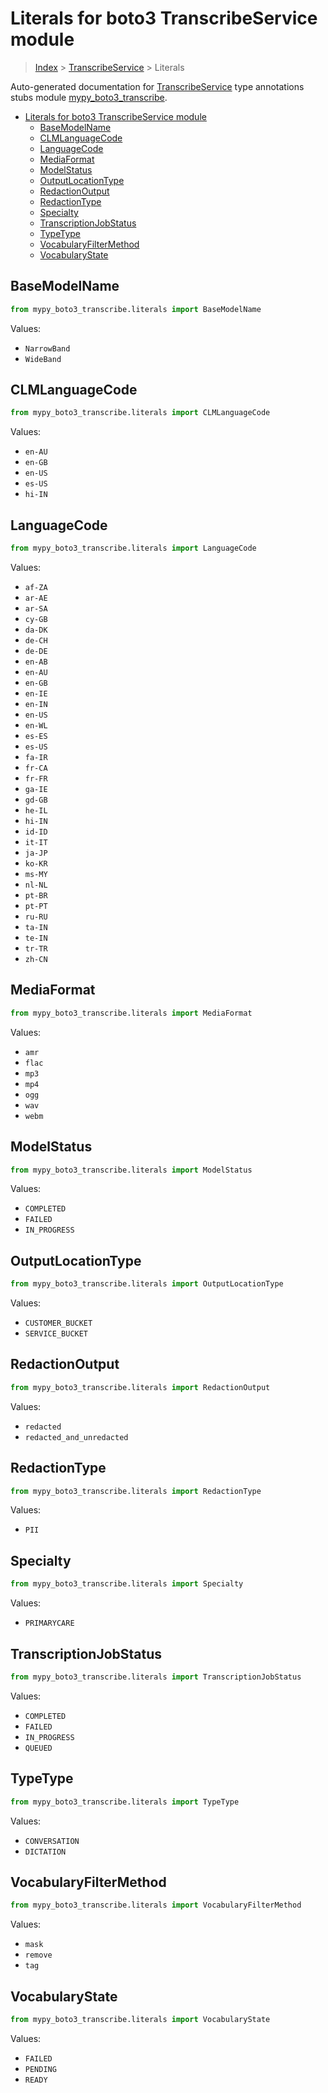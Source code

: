 # Literals for boto3 TranscribeService module

> [Index](../README.md) > [TranscribeService](./README.md) > Literals

Auto-generated documentation for
[TranscribeService](https://boto3.amazonaws.com/v1/documentation/api/latest/reference/services/transcribe.html#TranscribeService)
type annotations stubs module
[mypy_boto3_transcribe](https://pypi.org/project/mypy-boto3-transcribe/).

- [Literals for boto3 TranscribeService module](#literals-for-boto3-transcribeservice-module)
  - [BaseModelName](#basemodelname)
  - [CLMLanguageCode](#clmlanguagecode)
  - [LanguageCode](#languagecode)
  - [MediaFormat](#mediaformat)
  - [ModelStatus](#modelstatus)
  - [OutputLocationType](#outputlocationtype)
  - [RedactionOutput](#redactionoutput)
  - [RedactionType](#redactiontype)
  - [Specialty](#specialty)
  - [TranscriptionJobStatus](#transcriptionjobstatus)
  - [TypeType](#typetype)
  - [VocabularyFilterMethod](#vocabularyfiltermethod)
  - [VocabularyState](#vocabularystate)

## BaseModelName

```python
from mypy_boto3_transcribe.literals import BaseModelName
```

Values:

- `NarrowBand`
- `WideBand`

## CLMLanguageCode

```python
from mypy_boto3_transcribe.literals import CLMLanguageCode
```

Values:

- `en-AU`
- `en-GB`
- `en-US`
- `es-US`
- `hi-IN`

## LanguageCode

```python
from mypy_boto3_transcribe.literals import LanguageCode
```

Values:

- `af-ZA`
- `ar-AE`
- `ar-SA`
- `cy-GB`
- `da-DK`
- `de-CH`
- `de-DE`
- `en-AB`
- `en-AU`
- `en-GB`
- `en-IE`
- `en-IN`
- `en-US`
- `en-WL`
- `es-ES`
- `es-US`
- `fa-IR`
- `fr-CA`
- `fr-FR`
- `ga-IE`
- `gd-GB`
- `he-IL`
- `hi-IN`
- `id-ID`
- `it-IT`
- `ja-JP`
- `ko-KR`
- `ms-MY`
- `nl-NL`
- `pt-BR`
- `pt-PT`
- `ru-RU`
- `ta-IN`
- `te-IN`
- `tr-TR`
- `zh-CN`

## MediaFormat

```python
from mypy_boto3_transcribe.literals import MediaFormat
```

Values:

- `amr`
- `flac`
- `mp3`
- `mp4`
- `ogg`
- `wav`
- `webm`

## ModelStatus

```python
from mypy_boto3_transcribe.literals import ModelStatus
```

Values:

- `COMPLETED`
- `FAILED`
- `IN_PROGRESS`

## OutputLocationType

```python
from mypy_boto3_transcribe.literals import OutputLocationType
```

Values:

- `CUSTOMER_BUCKET`
- `SERVICE_BUCKET`

## RedactionOutput

```python
from mypy_boto3_transcribe.literals import RedactionOutput
```

Values:

- `redacted`
- `redacted_and_unredacted`

## RedactionType

```python
from mypy_boto3_transcribe.literals import RedactionType
```

Values:

- `PII`

## Specialty

```python
from mypy_boto3_transcribe.literals import Specialty
```

Values:

- `PRIMARYCARE`

## TranscriptionJobStatus

```python
from mypy_boto3_transcribe.literals import TranscriptionJobStatus
```

Values:

- `COMPLETED`
- `FAILED`
- `IN_PROGRESS`
- `QUEUED`

## TypeType

```python
from mypy_boto3_transcribe.literals import TypeType
```

Values:

- `CONVERSATION`
- `DICTATION`

## VocabularyFilterMethod

```python
from mypy_boto3_transcribe.literals import VocabularyFilterMethod
```

Values:

- `mask`
- `remove`
- `tag`

## VocabularyState

```python
from mypy_boto3_transcribe.literals import VocabularyState
```

Values:

- `FAILED`
- `PENDING`
- `READY`

